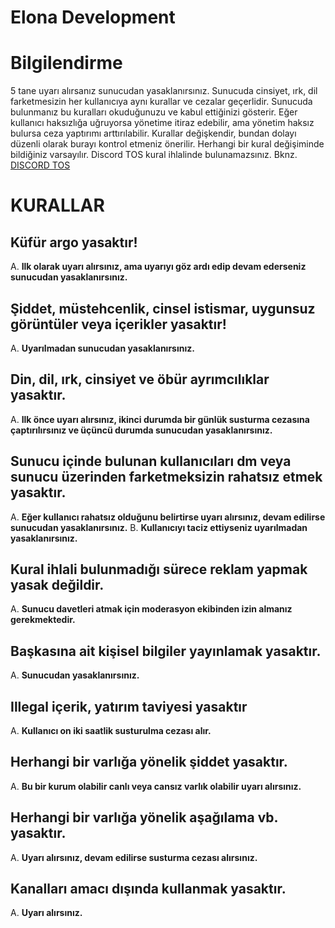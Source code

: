 # Elona Development 

 # Bilgilendirme
 
 5 tane uyarı alırsanız sunucudan yasaklanırsınız.
 Sunucuda cinsiyet, ırk, dil farketmesizin her kullanıcıya aynı kurallar ve cezalar geçerlidir.
 Sunucuda bulunmanız bu kuralları okuduğunuzu ve kabul ettiğinizi gösterir.
 Eğer kullanıcı haksızlığa uğruyorsa yönetime itiraz edebilir, ama yönetim haksız bulursa ceza yaptırımı arttırılabilir.
 Kurallar değişkendir, bundan dolayı düzenli olarak burayı kontrol etmeniz önerilir.
 Herhangi bir kural değişiminde bildiğiniz varsayılır.
 Discord TOS kural ihlalinde bulunamazsınız. Bknz. [DISCORD TOS](https://discord.com/terms)

# KURALLAR

## Küfür argo yasaktır!
A. **Ilk olarak uyarı alırsınız, ama uyarıyı göz ardı edip devam ederseniz sunucudan yasaklanırsınız.**

## Şiddet, müstehcenlik, cinsel istismar, uygunsuz görüntüler veya içerikler yasaktır!
A. **Uyarılmadan sunucudan yasaklanırsınız.**

## Din, dil, ırk, cinsiyet ve öbür ayrımcılıklar yasaktır.
A. **Ilk önce uyarı alırsınız, ikinci durumda bir günlük susturma cezasına çaptırılırsınız ve üçüncü durumda sunucudan yasaklanırsınız.**

## Sunucu içinde bulunan kullanıcıları dm veya sunucu üzerinden farketmeksizin rahatsız etmek yasaktır.
A. **Eğer kullanıcı rahatsız olduğunu belirtirse uyarı alırsınız, devam edilirse sunucudan yasaklanırsınız.**
B. **Kullanıcıyı taciz ettiyseniz uyarılmadan yasaklanırsınız.**

## Kural ihlali bulunmadığı sürece reklam yapmak yasak değildir.
A. **Sunucu davetleri atmak için moderasyon ekibinden izin almanız gerekmektedir.**

## Başkasına ait kişisel bilgiler yayınlamak yasaktır.
A. **Sunucudan yasaklanırsınız.**

## Illegal içerik, yatırım taviyesi yasaktır
A. **Kullanıcı on iki saatlik susturulma cezası alır.**

## Herhangi bir varlığa yönelik şiddet yasaktır.
A. **Bu bir kurum olabilir canlı veya cansız varlık olabilir uyarı alırsınız.**

## Herhangi bir varlığa yönelik aşağılama vb. yasaktır.
A. **Uyarı alırsınız, devam edilirse susturma cezası alırsınız.**

## Kanalları amacı dışında kullanmak yasaktır.
A. **Uyarı alırsınız.**
